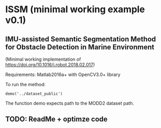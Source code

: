 # ISSM (minimal working example v0.1)
## IMU-assisted Semantic Segmentation Method for Obstacle Detection in Marine Environment
(Minimal working implementation of https://doi.org/10.1016/j.robot.2018.02.017)

Requirements: Matlab2016a+ with OpenCV3.0+ library

To run the method:
```
demo('../dataset_public')
```
The function demo expects path to the MODD2 dataset path.

## TODO: ReadMe + optimze code
